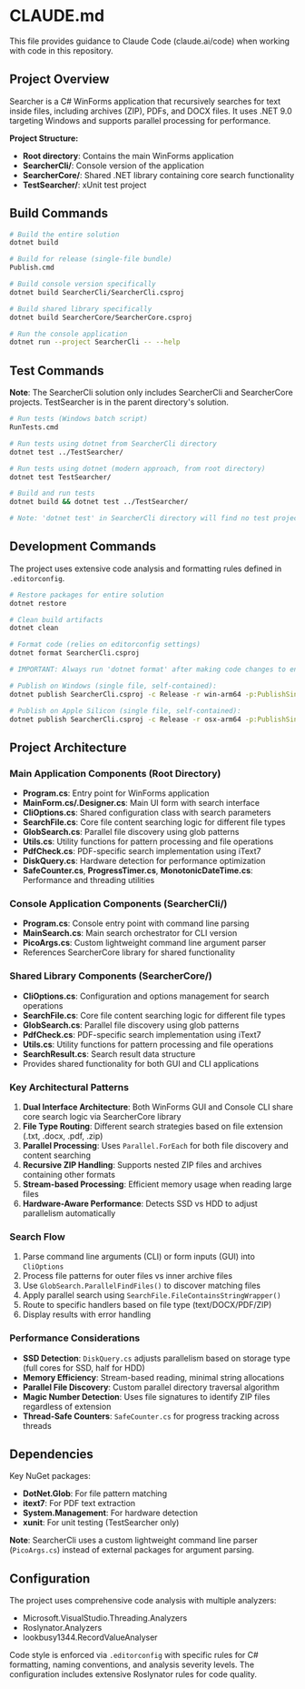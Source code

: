 # CLAUDE.md

This file provides guidance to Claude Code (claude.ai/code) when working with code in this repository.

## Project Overview

Searcher is a C# WinForms application that recursively searches for text inside files, including archives (ZIP), PDFs, and DOCX files. It uses .NET 9.0 targeting Windows and supports parallel processing for performance.

**Project Structure:**
- **Root directory**: Contains the main WinForms application
- **SearcherCli/**: Console version of the application
- **SearcherCore/**: Shared .NET library containing core search functionality
- **TestSearcher/**: xUnit test project

## Build Commands

```bash
# Build the entire solution
dotnet build

# Build for release (single-file bundle)
Publish.cmd

# Build console version specifically
dotnet build SearcherCli/SearcherCli.csproj

# Build shared library specifically
dotnet build SearcherCore/SearcherCore.csproj

# Run the console application
dotnet run --project SearcherCli -- --help
```

## Test Commands

**Note**: The SearcherCli solution only includes SearcherCli and SearcherCore projects. TestSearcher is in the parent directory's solution.

```bash
# Run tests (Windows batch script)
RunTests.cmd

# Run tests using dotnet from SearcherCli directory
dotnet test ../TestSearcher/

# Run tests using dotnet (modern approach, from root directory)
dotnet test TestSearcher/

# Build and run tests
dotnet build && dotnet test ../TestSearcher/

# Note: 'dotnet test' in SearcherCli directory will find no test projects
```

## Development Commands

The project uses extensive code analysis and formatting rules defined in `.editorconfig`.

```bash
# Restore packages for entire solution
dotnet restore

# Clean build artifacts
dotnet clean

# Format code (relies on editorconfig settings)
dotnet format SearcherCli.csproj

# IMPORTANT: Always run 'dotnet format' after making code changes to ensure consistent formatting

# Publish on Windows (single file, self-contained):
dotnet publish SearcherCli.csproj -c Release -r win-arm64 -p:PublishSingleFile=true -p:PublishAot=false --self-contained false

# Publish on Apple Silicon (single file, self-contained):
dotnet publish SearcherCli.csproj -c Release -r osx-arm64 -p:PublishSingleFile=true -p:PublishAot=false --self-contained false
```

## Project Architecture

### Main Application Components (Root Directory)

- **Program.cs**: Entry point for WinForms application
- **MainForm.cs/.Designer.cs**: Main UI form with search interface
- **CliOptions.cs**: Shared configuration class with search parameters
- **SearchFile.cs**: Core file content searching logic for different file types
- **GlobSearch.cs**: Parallel file discovery using glob patterns
- **Utils.cs**: Utility functions for pattern processing and file operations
- **PdfCheck.cs**: PDF-specific search implementation using iText7
- **DiskQuery.cs**: Hardware detection for performance optimization
- **SafeCounter.cs**, **ProgressTimer.cs**, **MonotonicDateTime.cs**: Performance and threading utilities

### Console Application Components (SearcherCli/)

- **Program.cs**: Console entry point with command line parsing
- **MainSearch.cs**: Main search orchestrator for CLI version
- **PicoArgs.cs**: Custom lightweight command line argument parser
- References SearcherCore library for shared functionality

### Shared Library Components (SearcherCore/)

- **CliOptions.cs**: Configuration and options management for search operations
- **SearchFile.cs**: Core file content searching logic for different file types
- **GlobSearch.cs**: Parallel file discovery using glob patterns
- **PdfCheck.cs**: PDF-specific search implementation using iText7
- **Utils.cs**: Utility functions for pattern processing and file operations
- **SearchResult.cs**: Search result data structure
- Provides shared functionality for both GUI and CLI applications

### Key Architectural Patterns

1. **Dual Interface Architecture**: Both WinForms GUI and Console CLI share core search logic via SearcherCore library
2. **File Type Routing**: Different search strategies based on file extension (.txt, .docx, .pdf, .zip)
3. **Parallel Processing**: Uses `Parallel.ForEach` for both file discovery and content searching
4. **Recursive ZIP Handling**: Supports nested ZIP files and archives containing other formats
5. **Stream-based Processing**: Efficient memory usage when reading large files
6. **Hardware-Aware Performance**: Detects SSD vs HDD to adjust parallelism automatically

### Search Flow

1. Parse command line arguments (CLI) or form inputs (GUI) into `CliOptions`
2. Process file patterns for outer files vs inner archive files
3. Use `GlobSearch.ParallelFindFiles()` to discover matching files
4. Apply parallel search using `SearchFile.FileContainsStringWrapper()`
5. Route to specific handlers based on file type (text/DOCX/PDF/ZIP)
6. Display results with error handling

### Performance Considerations

- **SSD Detection**: `DiskQuery.cs` adjusts parallelism based on storage type (full cores for SSD, half for HDD)
- **Memory Efficiency**: Stream-based reading, minimal string allocations
- **Parallel File Discovery**: Custom parallel directory traversal algorithm
- **Magic Number Detection**: Uses file signatures to identify ZIP files regardless of extension
- **Thread-Safe Counters**: `SafeCounter.cs` for progress tracking across threads

## Dependencies

Key NuGet packages:
- **DotNet.Glob**: For file pattern matching
- **itext7**: For PDF text extraction
- **System.Management**: For hardware detection
- **xunit**: For unit testing (TestSearcher only)

**Note**: SearcherCli uses a custom lightweight command line parser (`PicoArgs.cs`) instead of external packages for argument parsing.

## Configuration

The project uses comprehensive code analysis with multiple analyzers:
- Microsoft.VisualStudio.Threading.Analyzers
- Roslynator.Analyzers
- lookbusy1344.RecordValueAnalyser

Code style is enforced via `.editorconfig` with specific rules for C# formatting, naming conventions, and analysis severity levels. The configuration includes extensive Roslynator rules for code quality.

